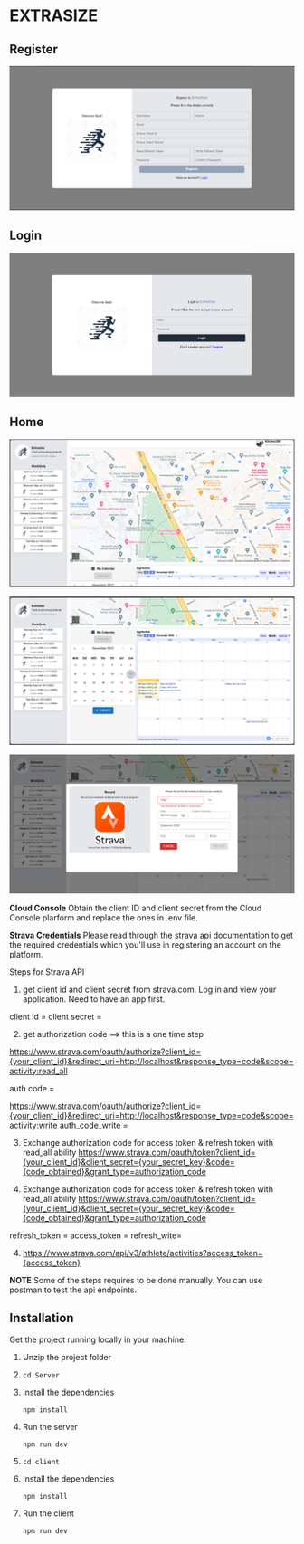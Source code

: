 # EXTRASIZE


## Register

![Alt text](image.png)

## Login

![Alt text](image-1.png)

## Home

![Alt text](image-2.png)

![Alt text](image-3.png)

![Alt text](image-4.png)

**Cloud Console**
Obtain the client ID and client secret from the Cloud Console plarform and replace the ones in .env file.

**Strava Credentials**
Please read through the strava api documentation to get the required credentials which you'll use in registering an account on the platform.

Steps for Strava API

1. get client id and client secret from strava.com. Log in and view your application. Need to have an app first.

client id =
client secret =

2. get authorization code ==> this is a one time step

https://www.strava.com/oauth/authorize?client_id={your_client_id}&redirect_uri=http://localhost&response_type=code&scope=activity:read_all

auth code =

https://www.strava.com/oauth/authorize?client_id={your_client_id}&redirect_uri=http://localhost&response_type=code&scope=activity:write
auth_code_write =

3. Exchange authorization code for access token & refresh token with read_all ability
   https://www.strava.com/oauth/token?client_id={your_client_id}&client_secret={your_secret_key}&code={code_obtained}&grant_type=authorization_code

4. Exchange authorization code for access token & refresh token with read_all ability
   https://www.strava.com/oauth/token?client_id={your_client_id}&client_secret={your_secret_key}&code={code_obtained}&grant_type=authorization_code

refresh_token =
access_token =
refresh_wite=

4.  https://www.strava.com/api/v3/athlete/activities?access_token={access_token}

**NOTE** Some of the steps requires to be done manually. You can use postman to test the api endpoints.

## Installation

Get the project running locally in your machine.

1.  Unzip the project folder



2.  ```
    cd Server
    ```

3.  Install the dependencies

    ```
    npm install
    ```

4.  Run the server

    ```
    npm run dev
    ```

5.  ```
    cd client
    ```

6.  Install the dependencies

    ```
    npm install
    ```

7.  Run the client

    ```
    npm run dev
    ```
